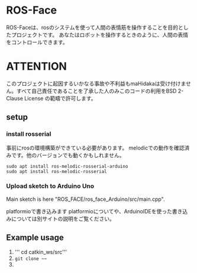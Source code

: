 # ROS-Face

ROS-Faceは、rosのシステムを使って人間の表情筋を操作することを目的としたプロジェクトです。
あなたはロボットを操作するときのように、人間の表情をコントロールできます。

# ATTENTION
このプロジェクトに起因するいかなる事故や不利益もmaHidakaは受け付けません。すべて自己責任であることを了承した人のみこのコードの利用をBSD 2-Clause License
の範疇で許可します。

## setup

### install rosserial

事前にrosの環境構築ができている必要があります。
melodicでの動作を確認済みです。他のバージョンでも動くかもしれません。

```
sudo apt install ros-melodic-rosserial-arduino
sudo apt install ros-melodic-rosserial
```


### Upload sketch to Arduino Uno

Main sketch is here "ROS_FACE/ros_face_Arduino/src/main.cpp".

platformioで書き込みます
platformioについてや、ArduinoIDEを使った書き込みについては別サイトの説明をご覧ください。


## Example usage

1. ''' cd catkin_ws/src'''
1. ```git clone ~~```
1. 
